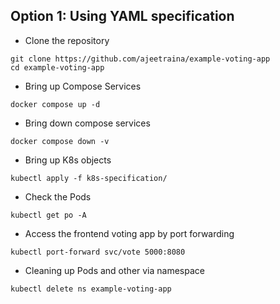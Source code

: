 ## Option 1: Using YAML specification

- Clone the repository


```
git clone https://github.com/ajeetraina/example-voting-app
cd example-voting-app
```

- Bring up Compose Services

```
docker compose up -d
```


- Bring down compose services

```
docker compose down -v
```

- Bring up K8s objects

```
kubectl apply -f k8s-specification/
```

- Check the Pods

```
kubectl get po -A
```

- Access the frontend voting app by port forwarding

```
kubectl port-forward svc/vote 5000:8080
```

- Cleaning up Pods and other via namespace

```
kubectl delete ns example-voting-app
```

